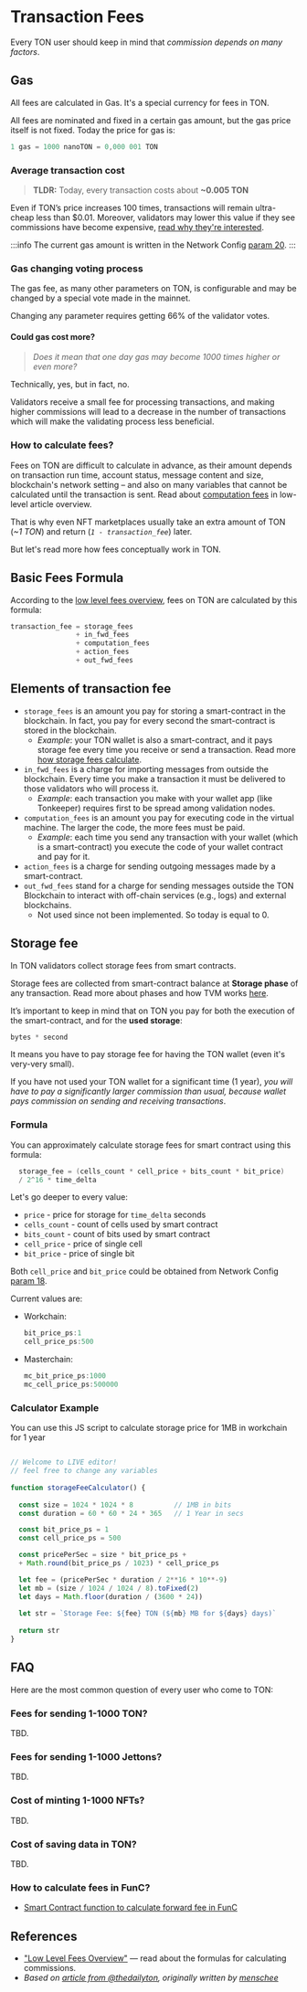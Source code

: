 # Transaction Fees

Every TON user should keep in mind that _commission depends on many factors_.

## Gas

All fees are calculated in Gas. It's a special currency for fees in TON.

All fees are nominated and fixed in a certain gas amount, but the gas price itself is not fixed. Today the price for gas is:

```cpp
1 gas = 1000 nanoTON = 0,000 001 TON
```

### Average transaction cost

> **TLDR:** Today, every transaction costs about **~0.005 TON**

Even if TON’s price increases 100 times, transactions will remain ultra-cheap less than $0.01. Moreover, validators may lower this value if they see commissions have become expensive, [read why they're interested](#gas-changing-voting-process).

:::info
The current gas amount is written in the Network Config [param 20](https://explorer.toncoin.org/config?workchain=-1&shard=8000000000000000&seqno=22185244&roothash=165D55B3CFFC4043BFC43F81C1A3F2C41B69B33D6615D46FBFD2036256756382&filehash=69C43394D872B02C334B75F59464B2848CD4E23031C03CA7F3B1F98E8A13EE05#configparam20).
:::

### Gas changing voting process

The gas fee, as many other parameters on TON, is configurable and may be changed by a special vote made in the mainnet.

Changing any parameter requires getting 66% of the validator votes.

#### Could gas cost more?

> *Does it mean that one day gas may become 1000 times higher or even more?*

Technically, yes, but in fact, no.

Validators receive a small fee for processing transactions, and making higher commissions will lead to a decrease in the number of transactions which will make the validating process less beneficial.

### How to calculate fees?

Fees on TON are difficult to calculate in advance, as their amount depends on transaction run time, account status, message content and size, blockchain's network setting – and also on many variables that cannot be calculated until the transaction is sent. Read about [computation fees](/develop/howto/fees-low-level#computation-fees) in low-level article overview.

That is why even NFT marketplaces usually take an extra amount of TON (_~1 TON_) and return (_`1 - transaction_fee`_) later.

But let's read more how fees conceptually work in TON.

## Basic Fees Formula

According to the [low level fees overview](/develop/howto/fees-low-level), fees on TON are calculated by this formula:

```cpp
transaction_fee = storage_fees
                + in_fwd_fees
                + computation_fees
                + action_fees
                + out_fwd_fees
```

## Elements of transaction fee

* `storage_fees` is an amount you pay for storing a smart-contract in the blockchain. In fact, you pay for every second the smart-contract is stored in the blockchain.
  * _Example_: your TON wallet is also a smart-contract, and it pays storage fee every time you receive or send a transaction. Read more [how storage fees calculate](/develop/smart-contracts/fees#storage-fee).
* `in_fwd_fees` is a charge for importing messages from outside the blockchain. Every time you make a transaction it must be delivered to those validators who will process it.
  * _Example_: each transaction you make with your wallet app (like Tonkeeper) requires first to be spread among validation nodes.
* `computation_fees` is an amount you pay for executing code in the virtual machine. The larger the code, the more fees must be paid.
  * _Example_: each time you send any transaction with your wallet (which is a smart-contract) you execute the code of your wallet contract and pay for it.
* `action_fees` is a charge for sending outgoing messages made by a smart-contract.
* `out_fwd_fees` stand for a charge for sending messages outside the TON Blockchain to interact with off-chain services (e.g., logs) and external blockchains.
  * Not used since not been implemented. So today is equal to 0.

## Storage fee

In TON validators collect storage fees from smart contracts.

Storage fees are collected from smart-contract balance at **Storage phase** of any transaction. Read more about phases and how TVM works [here](/learn/tvm-instructions/tvm-overview#transactions-and-phases).

It’s important to keep in mind that on TON you pay for both the execution of the smart-contract, and for the **used storage**:

```cpp
bytes * second
```

It means you have to pay storage fee for having the TON wallet (even it's very-very small).

If you have not used your TON wallet for a significant time (1 year), _you will have to pay a significantly larger commission than usual, because wallet pays commission on sending and receiving transactions_.

### Formula

You can approximately calculate storage fees for smart contract using this formula:


```cpp
  storage_fee = (cells_count * cell_price + bits_count * bit_price)
  / 2^16 * time_delta
```

Let's go deeper to every value:

* `price` - price for storage for `time_delta` seconds
* `cells_count` - count of cells used by smart contract
* `bits_count` - count of bits used by smart contract
* `cell_price` - price of single cell
* `bit_price` - price of single bit

Both `cell_price` and `bit_price` could be obtained from Network Config [param 18](https://explorer.toncoin.org/config?workchain=-1&shard=8000000000000000&seqno=22185244&roothash=165D55B3CFFC4043BFC43F81C1A3F2C41B69B33D6615D46FBFD2036256756382&filehash=69C43394D872B02C334B75F59464B2848CD4E23031C03CA7F3B1F98E8A13EE05#configparam18).

Current values are:

* Workchain:
    ```cpp
    bit_price_ps:1
    cell_price_ps:500
    ```
* Masterchain:
    ```cpp
    mc_bit_price_ps:1000
    mc_cell_price_ps:500000
    ```

### Calculator Example

You can use this JS script to calculate storage price for 1MB in workchain for 1 year

```js live

// Welcome to LIVE editor!
// feel free to change any variables
  
function storageFeeCalculator() {
  
  const size = 1024 * 1024 * 8		    // 1MB in bits  
  const duration = 60 * 60 * 24 * 365	// 1 Year in secs

  const bit_price_ps = 1
  const cell_price_ps = 500

  const pricePerSec = size * bit_price_ps +
  + Math.round(bit_price_ps / 1023) * cell_price_ps

  let fee = (pricePerSec * duration / 2**16 * 10**-9)
  let mb = (size / 1024 / 1024 / 8).toFixed(2)
  let days = Math.floor(duration / (3600 * 24))
  
  let str = `Storage Fee: ${fee} TON (${mb} MB for ${days} days)`
  
  return str
}


```

## FAQ

Here are the most common question of every user who come to TON:

### Fees for sending 1-1000 TON?

TBD.

### Fees for sending 1-1000 Jettons?

TBD.

### Cost of minting 1-1000 NFTs?

TBD.

### Cost of saving data in TON?

TBD.

### How to calculate fees in FunC?

* [Smart Contract function to calculate forward fee in FunC](https://github.com/ton-blockchain/token-contract/blob/main/misc/forward-fee-calc.fc)

## References

* ["Low Level Fees Overview"](/develop/howto/fees-low-level#fees-calculation-formulas) — read about the formulas for calculating commissions.
* *Based on [article from @thedailyton](https://telegra.ph/Commissions-on-TON-07-22), originally written by [menschee](https://github.com/menschee)*